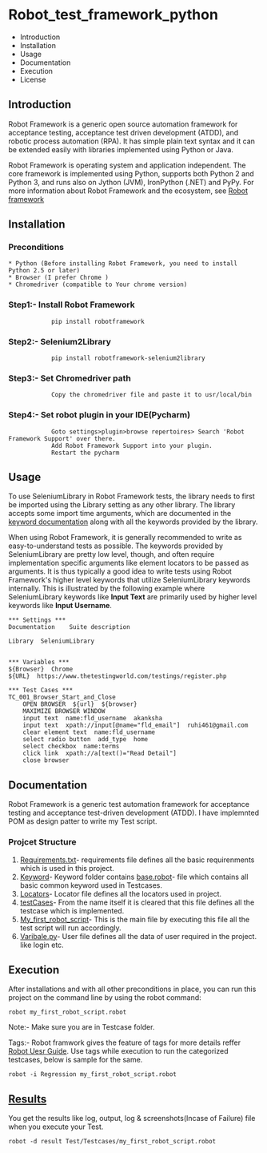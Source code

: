 # Robot_test_framework_python
 * Introduction
* Installation
* Usage
* Documentation
* Execution
* License

## Introduction

Robot Framework is a generic open source automation framework for acceptance testing, acceptance test driven development (ATDD), and robotic process automation (RPA). It has simple plain text syntax and it can be extended easily with libraries implemented using Python or Java.

Robot Framework is operating system and application independent. The core framework is implemented using Python, supports both Python 2 and Python 3, and runs also on Jython (JVM), IronPython (.NET) and PyPy.  For more information about Robot Framework and the ecosystem, see [Robot framework](http://robotframework.org)

## Installation

  ### Preconditions
  
    * Python (Before installing Robot Framework, you need to install Python 2.5 or later)
    * Browser (I prefer Chrome )
    * Chromedriver (compatible to Your chrome version)
    
  ### Step1:- Install Robot Framework
                pip install robotframework
      
  ### Step2:- Selenium2Library
                pip install robotframework-selenium2library
      
  ### Step3:- Set Chromedriver path
                Copy the chromedriver file and paste it to usr/local/bin
  
  ### Step4:- Set robot plugin in your IDE(Pycharm)
                Goto settings>plugin>browse repertoires> Search 'Robot Framework Support' over there.
                Add Robot Framework Support into your plugin.
                Restart the pycharm
 ## Usage
 To use SeleniumLibrary in Robot Framework tests, the library needs to first be imported using the Library setting as any other library. The library accepts some import time arguments, which are documented in the [keyword documentation](http://robotframework.org/SeleniumLibrary/SeleniumLibrary.html) along with all the keywords provided by the library.

When using Robot Framework, it is generally recommended to write as easy-to-understand tests as possible. The keywords provided by SeleniumLibrary are pretty low level, though, and often require implementation specific arguments like element locators to be passed as arguments. It is thus typically a good idea to write tests using Robot Framework's higher level keywords that utilize SeleniumLibrary keywords internally. This is illustrated by the following example where SeleniumLibrary keywords like **Input Text** are primarily used by higher level keywords like **Input Username**.

```
*** Settings ***
Documentation    Suite description

Library  SeleniumLibrary


*** Variables ***
${Browser}  Chrome
${URL}  https://www.thetestingworld.com/testings/register.php

*** Test Cases ***
TC_001_Browser_Start_and_Close
    OPEN BROWSER  ${url}  ${browser}
    MAXIMIZE BROWSER WINDOW
    input text  name:fld_username  akanksha
    input text  xpath://input[@name="fld_email"]  ruhi461@gmail.com
    clear element text  name:fld_username
    select radio button  add_type  home
    select checkbox  name:terms
    click link  xpath://a[text()="Read Detail"]
    close browser 
```
## Documentation
Robot Framework is a generic test automation framework for acceptance testing and acceptance test-driven development (ATDD). I have implemnted POM as design patter to write my Test script.

  ### Projcet Structure 
      
      
1. [Requirements.txt](https://github.com/Akanksha461/Robot_test_framework_python/blob/master/requirements.txt)- requirements file defines all the basic requirenments which is used in this project. 
1. [Keyword](https://github.com/Akanksha461/Robot_test_framework_python/tree/master/New_robot_framework_project/Test/Keyword)- Keyword folder contains [base.robot](https://github.com/Akanksha461/Robot_test_framework_python/tree/master/New_robot_framework_project/Test/Keyword)- file which contains all basic common keyword used in Testcases. 
1. [Locators](https://github.com/Akanksha461/Robot_test_framework_python/blob/master/New_robot_framework_project/Test/Locators/locators.py)- Locator file defines all the locators used in project.
1. [testCases](https://github.com/Akanksha461/Robot_test_framework_python/tree/master/New_robot_framework_project/Test/Testcases)- From the name itself it is cleared that this file defines all the testcase which is implemented.
1. [My_first_robot_script](https://github.com/Akanksha461/Robot_test_framework_python/blob/master/New_robot_framework_project/Test/Testcases/my_first_robot_script.robot)- This is the main file by executing this file all the test script will run accordingly.
1. [Varibale.py](https://github.com/Akanksha461/Robot_test_framework_python/blob/master/New_robot_framework_project/Test/Variable/variable.py)- User file defines all the data of user required in the project. like login etc.

 ## Execution
  After installations and with all other preconditions in place, you can run this project on the command line by using the robot command:
  
```
robot my_first_robot_script.robot 
```
  Note:- Make sure you are in Testcase folder.
    
   Tags:- Robot framwork gives the feature of tags for more details reffer [Robot Uesr Guide](http://robotframework.org/robotframework/latest/RobotFrameworkUserGuide.html#id540). Use tags while execution to run the categorized testcases, below is sample for the same.    
```
robot -i Regression my_first_robot_script.robot 

```
 ## [Results](https://github.com/Akanksha461/Robot_test_framework_python/tree/master/New_robot_framework_project/result)
   You get the results like log, output, log & screenshots(Incase of Failure) file when you execute your Test.
 ```
 robot -d result Test/Testcases/my_first_robot_script.robot 
 ```

